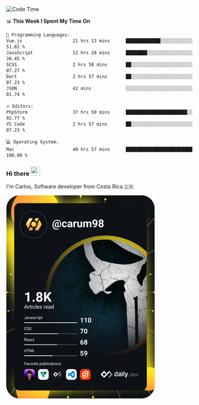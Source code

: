 
<!--START_SECTION:waka-->
![Code Time](http://img.shields.io/badge/Code%20Time-10%2C550%20hrs%2042%20mins-blue)

📊 **This Week I Spent My Time On** 

```text
💬 Programming Languages: 
Vue.js                   21 hrs 13 mins      █████████████░░░░░░░░░░░░   51.82 % 
JavaScript               12 hrs 28 mins      ████████░░░░░░░░░░░░░░░░░   30.45 % 
SCSS                     2 hrs 58 mins       ██░░░░░░░░░░░░░░░░░░░░░░░   07.27 % 
Dart                     2 hrs 57 mins       ██░░░░░░░░░░░░░░░░░░░░░░░   07.23 % 
JSON                     42 mins             ░░░░░░░░░░░░░░░░░░░░░░░░░   01.74 % 

🔥 Editors: 
PhpStorm                 37 hrs 59 mins      ███████████████████████░░   92.77 % 
VS Code                  2 hrs 57 mins       ██░░░░░░░░░░░░░░░░░░░░░░░   07.23 % 

💻 Operating System: 
Mac                      40 hrs 57 mins      █████████████████████████   100.00 % 
```


<!--END_SECTION:waka-->

### Hi there <img src="https://media.giphy.com/media/hvRJCLFzcasrR4ia7z/giphy.gif" width="25px" height="25px">

I'm Carlos, Software developer from Costa Rica 🇨🇷

<a href="https://app.daily.dev/carum98"><img src="https://github.com/carum98/carum98/blob/main/devcard.svg" width="400" alt="Carlos Umaña Acevedo's Dev Card"/></a>
